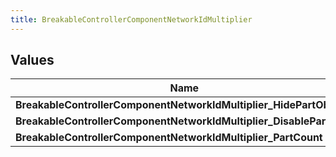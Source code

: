 ```yaml
---
title: BreakableControllerComponentNetworkIdMultiplier
---
```


## Values
| Name | Description |
| ---- | ----------- |
| **BreakableControllerComponentNetworkIdMultiplier_HidePartObjects** | Value: **0** |
| **BreakableControllerComponentNetworkIdMultiplier_DisablePart** | Value: **1** |
| **BreakableControllerComponentNetworkIdMultiplier_PartCount** | Value: **2** |

